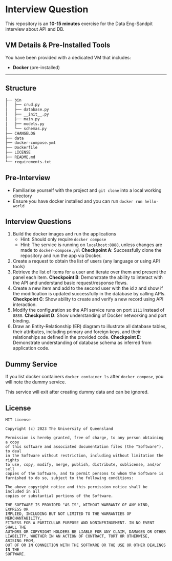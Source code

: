 # Interview Question

This repository is an **10-15 minutes** exercise for the Data Eng-Sandpit interview about API and DB.

## VM Details & Pre-Installed Tools

You have been provided with a dedicated VM that includes:

- **Docker** (pre-installed)
---

## Structure

```bash
├── bin
│   ├── crud.py
│   ├── database.py
│   ├── __init__.py
│   ├── main.py
│   ├── models.py
│   └── schemas.py
├── CHANGELOG
├── data
├── docker-compose.yml
├── Dockerfile
├── LICENSE
├── README.md
└── requirements.txt
```

## Pre-Interview

* Familiarise yourself with the project and `git clone` into a local working directory
* Ensure you have docker installed and you can run `docker run hello-world`

## Interview Questions

1. Build the docker images and run the applications
    * Hint: Should only require `docker compose`
    * Hint: The service is running on `localhost:8888`, unless changes are made to `docker-compose.yml`
   **Checkpoint A**: Successfully clone the repository and run the app via Docker.
2. Create a request to obtain the list of users (any language or using API tools)
3. Retrieve the list of items for a user and iterate over them and present the panel each item.
   **Checkpoint B**: Demonstrate the ability to interact with the API and understand basic request/response flows.
4. Create a new item and add to the second user with the id `2` and show if the modification is updated successfully in the database by calling APIs.
   **Checkpoint C**: Show ability to create and verify a new record using API interaction.
5. Modify the configuration so the API service runs on port `1111` instead of `8888`.
   **Checkpoint D**: Show understanding of Docker networking and port binding.
6. Draw an Entity-Relationship (ER) diagram to illustrate all database tables, their attributes, including primary and foreign keys, and their relationships as defined in the provided code.
   **Checkpoint E**: Demonstrate understanding of database schema as inferred from application code.

## Dummy Service

If you list docker containers `docker container ls` after `docker compose`, you will note the dummy service.

This service will exit after creating dummy data and can be ignored.

## License 

```
MIT License

Copyright (c) 2023 The University of Queensland

Permission is hereby granted, free of charge, to any person obtaining a copy
of this software and associated documentation files (the "Software"), to deal
in the Software without restriction, including without limitation the rights
to use, copy, modify, merge, publish, distribute, sublicense, and/or sell
copies of the Software, and to permit persons to whom the Software is
furnished to do so, subject to the following conditions:

The above copyright notice and this permission notice shall be included in all
copies or substantial portions of the Software.

THE SOFTWARE IS PROVIDED "AS IS", WITHOUT WARRANTY OF ANY KIND, EXPRESS OR
IMPLIED, INCLUDING BUT NOT LIMITED TO THE WARRANTIES OF MERCHANTABILITY,
FITNESS FOR A PARTICULAR PURPOSE AND NONINFRINGEMENT. IN NO EVENT SHALL THE
AUTHORS OR COPYRIGHT HOLDERS BE LIABLE FOR ANY CLAIM, DAMAGES OR OTHER
LIABILITY, WHETHER IN AN ACTION OF CONTRACT, TORT OR OTHERWISE, ARISING FROM,
OUT OF OR IN CONNECTION WITH THE SOFTWARE OR THE USE OR OTHER DEALINGS IN THE
SOFTWARE.
```
